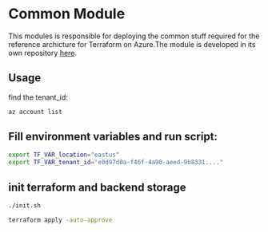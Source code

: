 # Common Module

This modules is responsible for deploying the common stuff required for the reference archicture for Terraform on Azure.The module is developed in its own repository [here](https://github.com/jcorioland/terraform-azure-ref-common-module).


## Usage
find the tenant_id:
```bash
az account list
```

## Fill environment variables and run script:

```bash
export TF_VAR_location="eastus"
export TF_VAR_tenant_id="e0d97d0a-f46f-4a90-aeed-9b8331...."
```

## init terraform and backend storage
```bash
./init.sh

terraform apply -auto-approve
```
